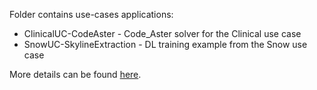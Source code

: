 Folder contains use-cases applications:

*  ClinicalUC-CodeAster - Code_Aster solver for the Clinical use case
*  SnowUC-SkylineExtraction - DL training example from the Snow use case

More details can be found [here](https://www.sodalite.eu/reports/d34-full-release-application-and-infrastructure-performance-models).

